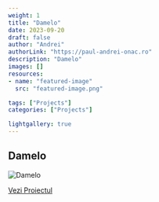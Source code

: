 ```yaml
---
weight: 1
title: "Damelo"
date: 2023-09-20
draft: false
author: "Andrei"
authorLink: "https://paul-andrei-onac.ro"
description: "Damelo"
images: []
resources:
- name: "featured-image"
  src: "featured-image.png"

tags: ["Projects"]
categories: ["Projects"]

lightgallery: true
---
```


## Damelo

![Damelo](/image.webp)

[Vezi Proiectul](https://damelo.ro/)
